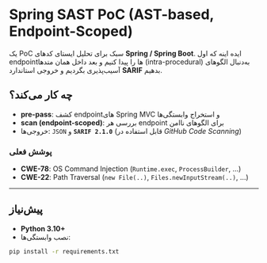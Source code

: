 # Spring SAST PoC (AST-based, Endpoint-Scoped)

یک PoC سبک برای تحلیل ایستای کدهای **Spring / Spring Boot**. ایده اینه که اول endpointها را پیدا کنیم و بعد داخل همان متدها (intra-procedural) به‌دنبال الگوهای آسیب‌پذیری بگردیم و خروجی استاندارد **SARIF** بدهیم.

## چه کار می‌کند؟
- **pre-pass**: کشف endpointهای Spring MVC و استخراج وابستگی‌ها
- **scan (endpoint-scoped)**: بررسی هر endpoint برای الگوهای ناامن
- خروجی‌ها: `JSON` و **`SARIF 2.1.0`** (قابل استفاده در *GitHub Code Scanning*)

### پوشش فعلی
- **CWE-78**: OS Command Injection (`Runtime.exec`, `ProcessBuilder`, …)
- **CWE-22**: Path Traversal (`new File(..)`, `Files.newInputStream(..)`, …)

---

## پیش‌نیاز
- **Python 3.10+**
- نصب وابستگی‌ها:
```bash
pip install -r requirements.txt
